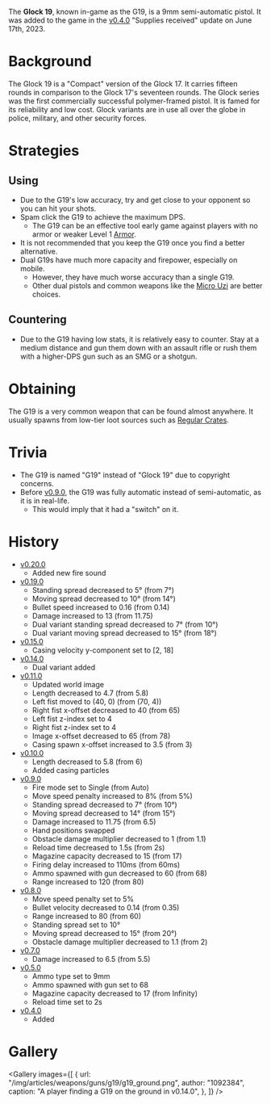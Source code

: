 The **Glock 19**, known in-game as the G19, is a 9mm semi-automatic pistol. It was added to the game in the [v0.4.0](https://github.com/HasangerGames/suroi/releases/tag/v0.4.0) "Supplies received" update on June 17th, 2023.

# Background

The Glock 19 is a "Compact" version of the Glock 17. It carries fifteen rounds in comparison to the Glock 17's seventeen rounds. The Glock series was the first commercially successful polymer-framed pistol. It is famed for its reliability and low cost. Glock variants are in use all over the globe in police, military, and other security forces.

# Strategies

## Using

- Due to the G19's low accuracy, try and get close to your opponent so you can hit your shots.
- Spam click the G19 to achieve the maximum DPS.
  - The G19 can be an effective tool early game against players with no armor or weaker Level 1 [Armor](/equipment/armor).
- It is not recommended that you keep the G19 once you find a better alternative.
- Dual G19s have much more capacity and firepower, especially on mobile.
  - However, they have much worse accuracy than a single G19.
  - Other dual pistols and common weapons like the [Micro Uzi](/weapons/guns/micro_uzi) are better choices.

## Countering

- Due to the G19 having low stats, it is relatively easy to counter. Stay at a medium distance and gun them down with an assault rifle or rush them with a higher-DPS gun such as an SMG or a shotgun.

# Obtaining

The G19 is a very common weapon that can be found almost anywhere. It usually spawns from low-tier loot sources such as [Regular Crates](/obstacles/regular_crate).

# Trivia

- The G19 is named "G19" instead of "Glock 19" due to copyright concerns.
- Before [v0.9.0](https://github.com/HasangerGames/suroi/releases/tag/v0.9.0), the G19 was fully automatic instead of semi-automatic, as it is in real-life.
  - This would imply that it had a "switch" on it.

# History
- [v0.20.0](https://github.com/HasangerGames/suroi/releases/tag/v0.20.0)
  - Added new fire sound
- [v0.19.0](https://github.com/HasangerGames/suroi/releases/tag/v0.19.0)
  - Standing spread decreased to 5° (from 7°)
  - Moving spread decreased to 10° (from 14°)
  - Bullet speed increased to 0.16 (from 0.14)
  - Damage increased to 13 (from 11.75)
  - Dual variant standing spread decreased to 7° (from 10°)
  - Dual variant moving spread decreased to 15° (from 18°)
- [v0.15.0](https://github.com/HasangerGames/suroi/releases/tag/v0.15.0)
  - Casing velocity y-component set to [2, 18]
- [v0.14.0](https://github.com/HasangerGames/suroi/releases/tag/v0.14.0)
  - Dual variant added
- [v0.11.0](https://github.com/HasangerGames/suroi/releases/tag/v0.11.0)
  - Updated world image
  - Length decreased to 4.7 (from 5.8)
  - Left fist moved to (40, 0) (from (70, 4))
  - Right fist x-offset decreased to 40 (from 65)
  - Left fist z-index set to 4
  - Right fist z-index set to 4
  - Image x-offset decreased to 65 (from 78)
  - Casing spawn x-offset increased to 3.5 (from 3)
- [v0.10.0](https://github.com/HasangerGames/suroi/releases/tag/v0.10.0)
  - Length decreased to 5.8 (from 6)
  - Added casing particles
- [v0.9.0](https://github.com/HasangerGames/suroi/releases/tag/v0.9.0)
  - Fire mode set to Single (from Auto)
  - Move speed penalty increased to 8% (from 5%)
  - Standing spread decreased to 7° (from 10°)
  - Moving spread decreased to 14° (from 15°)
  - Damage increased to 11.75 (from 6.5)
  - Hand positions swapped
  - Obstacle damage multiplier decreased to 1 (from 1.1)
  - Reload time decreased to 1.5s (from 2s)
  - Magazine capacity decreased to 15 (from 17)
  - Firing delay increased to 110ms (from 60ms)
  - Ammo spawned with gun decreased to 60 (from 68)
  - Range increased to 120 (from 80)
- [v0.8.0](https://github.com/HasangerGames/suroi/releases/tag/v0.8.0)
  - Move speed penalty set to 5%
  - Bullet velocity decreased to 0.14 (from 0.35)
  - Range increased to 80 (from 60)
  - Standing spread set to 10°
  - Moving spread decreased to 15° (from 20°)
  - Obstacle damage multiplier decreased to 1.1 (from 2)
- [v0.7.0](https://github.com/HasangerGames/suroi/releases/tag/v0.7.0)
  - Damage increased to 6.5 (from 5.5)
- [v0.5.0](https://github.com/HasangerGames/suroi/releases/tag/v0.5.0)
  - Ammo type set to 9mm
  - Ammo spawned with gun set to 68
  - Magazine capacity decreased to 17 (from Infinity)
  - Reload time set to 2s
- [v0.4.0](https://github.com/HasangerGames/suroi/releases/tag/v0.4.0)
  - Added

# Gallery

<Gallery
  images={[
    {
      url: "/img/articles/weapons/guns/g19/g19_ground.png",
      author: "1092384",
      caption: "A player finding a G19 on the ground in v0.14.0",
    },
  ]}
/>
